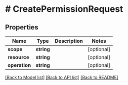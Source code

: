 # # CreatePermissionRequest

## Properties

Name | Type | Description | Notes
------------ | ------------- | ------------- | -------------
**scope** | **string** |  | [optional]
**resource** | **string** |  | [optional]
**operation** | **string** |  | [optional]

[[Back to Model list]](../../README.md#models) [[Back to API list]](../../README.md#endpoints) [[Back to README]](../../README.md)

